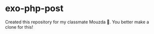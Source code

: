 # exo-php-post

Created this repository for my classmate Mouzda 🙂.
You better make a clone for this!
